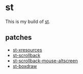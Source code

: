 # st

This is my build of [st](https://st.suckless.org).

## patches

* [st-xresources](https://st.suckless.org/patches/xresources/st-xresources-20200604-9ba7ecf.diff)
* [st-scrollback](https://st.suckless.org/patches/scrollback/st-scrollback-0.8.4.diff)
* [st-scrollback-mouse-altscreen](https://st.suckless.org/patches/scrollback/st-scrollback-mouse-altscreen-20200416-5703aa0.diff)
* [st-boxdraw](https://st.suckless.org/patches/boxdraw/st-boxdraw_v2-0.8.3.diff)
